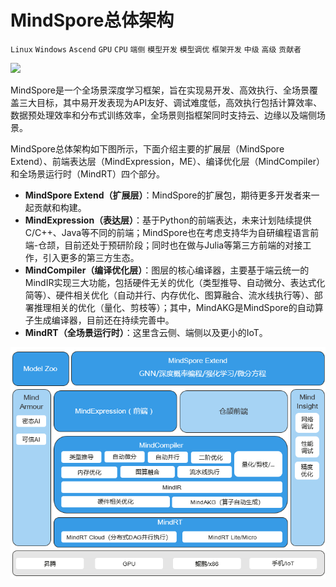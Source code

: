 # MindSpore总体架构

`Linux` `Windows` `Ascend` `GPU` `CPU` `端侧` `模型开发` `模型调优` `框架开发` `中级` `高级` `贡献者`

<a href="https://gitee.com/mindspore/docs/blob/r1.3/docs/mindspore/programming_guide/source_zh_cn/architecture.md" target="_blank"><img src="https://gitee.com/mindspore/docs/raw/r1.3/resource/_static/logo_source.png"></a>

MindSpore是一个全场景深度学习框架，旨在实现易开发、高效执行、全场景覆盖三大目标，其中易开发表现为API友好、调试难度低，高效执行包括计算效率、数据预处理效率和分布式训练效率，全场景则指框架同时支持云、边缘以及端侧场景。

MindSpore总体架构如下图所示，下面介绍主要的扩展层（MindSpore Extend）、前端表达层（MindExpression，ME）、编译优化层（MindCompiler）和全场景运行时（MindRT）四个部分。

- **MindSpore Extend（扩展层）**：MindSpore的扩展包，期待更多开发者来一起贡献和构建。
- **MindExpression（表达层）**：基于Python的前端表达，未来计划陆续提供C/C++、Java等不同的前端；MindSpore也在考虑支持华为自研编程语言前端-仓颉，目前还处于预研阶段；同时也在做与Julia等第三方前端的对接工作，引入更多的第三方生态。
- **MindCompiler（编译优化层）**：图层的核心编译器，主要基于端云统一的MindIR实现三大功能，包括硬件无关的优化（类型推导、自动微分、表达式化简等）、硬件相关优化（自动并行、内存优化、图算融合、流水线执行等）、部署推理相关的优化（量化、剪枝等）；其中，MindAKG是MindSpore的自动算子生成编译器，目前还在持续完善中。
- **MindRT（全场景运行时）**：这里含云侧、端侧以及更小的IoT。

![MindSpore](images/architecture.png)
